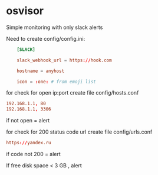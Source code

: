 # osvisor
Simple monitoring with only slack alerts

Need to create config/config.ini:

```conf
    [SLACK]

    slack_webhook_url = https://hook.com

    hostname = anyhost

    icon = :one: # from emoji list
```
for check for open ip:port create file config/hosts.conf

```conf
192.168.1.1, 80
192.168.1.1, 3306
```
if not open = alert

for check for 200 status code url create file config/urls.conf

```conf
https://yandex.ru
```
if code not 200 = alert

If free disk space < 3 GB , alert

